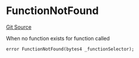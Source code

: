 # FunctionNotFound
[Git Source](https://github.com/thrackle-io/tron/blob/4370cba4c6c86564c45ea5da17298f68b13753b5/src/protocol/economic/ruleProcessor/RuleProcessorDiamond.sol)

When no function exists for function called


```solidity
error FunctionNotFound(bytes4 _functionSelector);
```

